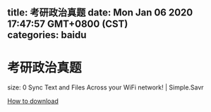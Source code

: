 
title: 考研政治真题
date: Mon Jan 06 2020 17:47:57 GMT+0800 (CST)    
categories: baidu
---

# 考研政治真题
size: 0
 Sync Text and Files Across your WiFi network! | Simple.Savr
 

[How to download](https://bpcam.bemobtrk.com/go/2ceec3aa-1ca2-46d6-b9ff-aaa5c184517c?jno=2512)